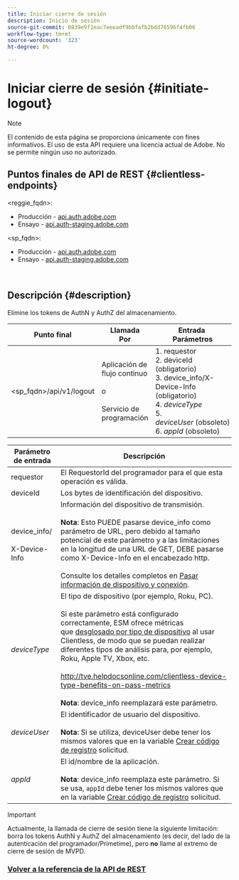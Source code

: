 ```yaml
---
title: Iniciar cierre de sesión
description: Inicio de sesión
source-git-commit: 0839e9f2eac7eeeadf9bbfafb2bdd76596f4fb06
workflow-type: tm+mt
source-wordcount: '323'
ht-degree: 0%

---
```



# Iniciar cierre de sesión {#initiate-logout}

>[!NOTE]
>
>El contenido de esta página se proporciona únicamente con fines informativos. El uso de esta API requiere una licencia actual de Adobe. No se permite ningún uso no autorizado.

## Puntos finales de API de REST {#clientless-endpoints}

&lt;reggie_fqdn>:

* Producción - [api.auth.adobe.com](http://api.auth.adobe.com/)
* Ensayo - [api.auth-staging.adobe.com](http://api.auth-staging.adobe.com/)

&lt;sp_fqdn>:

* Producción - [api.auth.adobe.com](http://api.auth.adobe.com/)
* Ensayo - [api.auth-staging.adobe.com](http://api.auth-staging.adobe.com/)

</br>

## Descripción {#description}

Elimine los tokens de AuthN y AuthZ del almacenamiento.


| Punto final | Llamada  </br>Por | Entrada   </br>Parámetros | HTTP  </br>Método | Respuesta | HTTP  </br>Respuesta |
| --- | --- | --- | --- | --- | --- |
| &lt;sp_fqdn>/api/v1/logout | Aplicación de flujo continuo</br></br>o</br></br>Servicio de programación | 1. requestor</br>2.  deviceId (obligatorio)</br>3.  device_info/X-Device-Info (obligatorio)</br>4.  _deviceType_</br> 5.  _deviceUser_ (obsoleto)</br>6.  _appId_ (obsoleto) | DELETE | Ninguna | 204 |


| Parámetro de entrada | Descripción |
| --- | --- |
| requestor | El RequestorId del programador para el que esta operación es válida. |
| deviceId | Los bytes de identificación del dispositivo. |
| device_info/</br></br>X-Device-Info | Información del dispositivo de transmisión.</br></br>**Nota**: Esto PUEDE pasarse device_info como parámetro de URL, pero debido al tamaño potencial de este parámetro y a las limitaciones en la longitud de una URL de GET, DEBE pasarse como X-Device-Info en el encabezado http. </br></br>Consulte los detalles completos en [Pasar información de dispositivo y conexión](http://tve.helpdocsonline.com/passing-device-information). |
| _deviceType_ | El tipo de dispositivo (por ejemplo, Roku, PC).</br></br>Si este parámetro está configurado correctamente, ESM ofrece métricas que [desglosado por tipo de dispositivo](http://tve.helpdocsonline.com/esm-overview$clientless_device_type) al usar Clientless, de modo que se puedan realizar diferentes tipos de análisis para, por ejemplo, Roku, Apple TV, Xbox, etc.</br></br>http://tve.helpdocsonline.com/clientless-device-type-benefits-on-pass-metrics </br></br>**Nota**: device_info reemplazará este parámetro. |
| _deviceUser_ | El identificador de usuario del dispositivo.</br></br>**Nota**: Si se utiliza, deviceUser debe tener los mismos valores que en la variable [Crear código de registro](http://tve.helpdocsonline.com/registration-code-request) solicitud. |
| _appId_ | El id/nombre de la aplicación. </br></br>**Nota**: device_info reemplaza este parámetro. Si se usa, `appId` debe tener los mismos valores que en la variable [Crear código de registro](http://tve.helpdocsonline.com/create-registration-page-/-login-uri) solicitud. |

>[!IMPORTANT]
> 
>Actualmente, la llamada de cierre de sesión tiene la siguiente limitación: borra los tokens AuthN y AuthZ del almacenamiento (es decir, del lado de la autenticación del programador/Primetime), pero **no** llame al extremo de cierre de sesión de MVPD. 

### [Volver a la referencia de la API de REST](/help/authentication/rest-api-reference.md)
